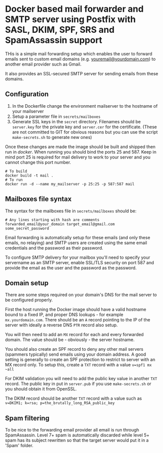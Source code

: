 # Docker based mail forwarder and SMTP server using Postfix with SASL, DKIM, SPF, SRS and SpamAssassin support

THis is a simple mail forwarding setup which enables the user to forward emails sent to custom email domains (e.g. youremail@yourdomain.com) to another email provider such as Gmail.

It also provides an SSL-secured SMTP server for sending emails from these domains.

## Configuration

1. In the Dockerfile change the environment mailserver to the hostname of your mailserver 
2. Setup a parameter file in `secrets/mailboxes`
3. Generate SSL keys in the `secret` directory. Filenames should be `server.key` for the private key and `server.cer` for the certificate. (These are not committed to GIT for obvious reasons but you can use the script `make-secrets.sh` to generate new ones)

Once these changes are made the image should be built and shipped then run in _docker_. When running you should bind the ports 25 and 587. Keep in mind port 25 is required for mail delivery to work to your server and you cannot change this port number.

```
# To build
docker build -t mail .
# To run
docker run -d --name my_mailserver -p 25:25 -p 587:587 mail 
```

## Mailboxes file syntax
The syntax for the mailboxes file in `secrets/mailboxes` should be:

```
# Any lines starting with hash are comments
forwarded_email@your_domain target_email@gmail.com some_secret_password
```

Email forwarding is automatically setup for these emails (and only these emails, no relaying) and SMTP users are created using the same email credentials and the password as their password.

To configure SMTP delivery for your mailbox you'll need to specify your servername as an SMTP server, enable SSL/TLS security on port 587 and provide the email as the user and the password as the password.

## Domain setup

There are some steps required on your domain's DNS for the mail server to be configured properly.

First the host running the Docker image should have a valid hostname bound to a fixed IP, and proper DNS lookups - for example `mx.yourdomain.com`. There should be an `A` record pointing to the IP of the server with ideally a reverse DNS `PTR` record also setup. 

You will then need to add an `MX` record for each and every forwarded domain. The value should be - obviously - the server hostname.

You should also create an SPF record to deny any other mail servers (spammers typically) send emails using your domain address. A good setting is generally to create an SPF protection to restrict to server with an MX record only. To setup this, create a `TXT` record with a value `v=spf1 mx ~all`

For DKIM validation you will need to add the public key value in another `TXT` record. The public key in put in `server.pub` if you use `make-secrets.sh` or you should obtain it from OpenSSL.

The DKIM record should be another `TXT` record with a value such as `v=DKIM1; k=rsa; p=the_brutally_long_RSA_public_key`
 
 
## Spam filtering

To be nice to the forwarding email provider all email is run through SpamAssassin. Level 7+ spam is automatically discarded while level 5+ spam has its subject rewritten so that the target server would put it in a 'Spam' folder.